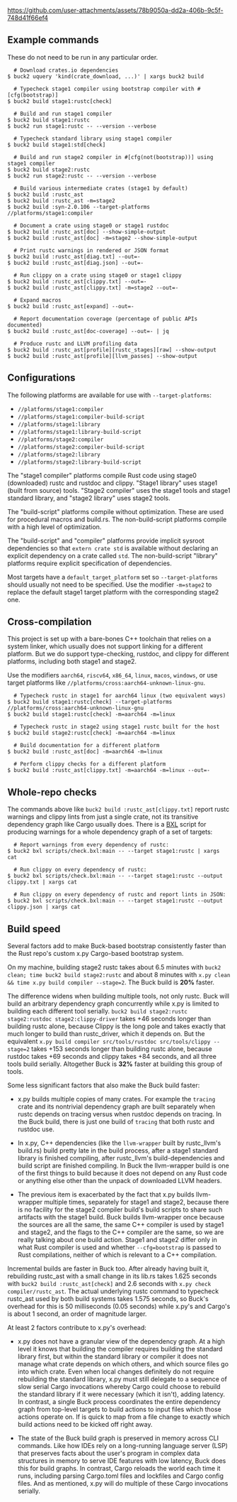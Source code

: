 https://github.com/user-attachments/assets/78b9050a-dd2a-406b-9c5f-748d41f66ef4

## Example commands

These do not need to be run in any particular order.

```console
  # Download crates.io dependencies
$ buck2 uquery 'kind(crate_download, ...)' | xargs buck2 build

  # Typecheck stage1 compiler using bootstrap compiler with #[cfg(bootstrap)]
$ buck2 build stage1:rustc[check]

  # Build and run stage1 compiler
$ buck2 build stage1:rustc
$ buck2 run stage1:rustc -- --version --verbose

  # Typecheck standard library using stage1 compiler
$ buck2 build stage1:std[check]

  # Build and run stage2 compiler in #[cfg(not(bootstrap))] using stage1 compiler
$ buck2 build stage2:rustc
$ buck2 run stage2:rustc -- --version --verbose

  # Build various intermediate crates (stage1 by default)
$ buck2 build :rustc_ast
$ buck2 build :rustc_ast -m=stage2
$ buck2 build :syn-2.0.106 --target-platforms //platforms/stage1:compiler

  # Document a crate using stage0 or stage1 rustdoc
$ buck2 build :rustc_ast[doc] --show-simple-output
$ buck2 build :rustc_ast[doc] -m=stage2 --show-simple-output

  # Print rustc warnings in rendered or JSON format
$ buck2 build :rustc_ast[diag.txt] --out=-
$ buck2 build :rustc_ast[diag.json] --out=-

  # Run clippy on a crate using stage0 or stage1 clippy
$ buck2 build :rustc_ast[clippy.txt] --out=-
$ buck2 build :rustc_ast[clippy.txt] -m=stage2 --out=-

  # Expand macros
$ buck2 build :rustc_ast[expand] --out=-

  # Report documentation coverage (percentage of public APIs documented)
$ buck2 build :rustc_ast[doc-coverage] --out=- | jq

  # Produce rustc and LLVM profiling data
$ buck2 build :rustc_ast[profile][rustc_stages][raw] --show-output
$ buck2 build :rustc_ast[profile][llvm_passes] --show-output
```

## Configurations

The following platforms are available for use with `--target-platforms`:

- `//platforms/stage1:compiler`
- `//platforms/stage1:compiler-build-script`
- `//platforms/stage1:library`
- `//platforms/stage1:library-build-script`
- `//platforms/stage2:compiler`
- `//platforms/stage2:compiler-build-script`
- `//platforms/stage2:library`
- `//platforms/stage2:library-build-script`

The "stage1 compiler" platforms compile Rust code using stage0 (downloaded)
rustc and rustdoc and clippy. "Stage1 library" uses stage1 (built from source)
tools. "Stage2 compiler" uses the stage1 tools and stage1 standard library, and
"stage2 library" uses stage2 tools.

The "build-script" platforms compile without optimization. These are used for
procedural macros and build.rs. The non-build-script platforms compile with a
high level of optimization.

The "build-script" and "compiler" platforms provide implicit sysroot
dependencies so that `extern crate std` is available without declaring an
explicit dependency on a crate called `std`. The non-build-script "library"
platforms require explicit specification of dependencies.

Most targets have a `default_target_platform` set so `--target-platforms` should
usually not need to be specified. Use the modifier `-m=stage2` to replace the
default stage1 target platform with the corresponding stage2 one.

## Cross-compilation

This project is set up with a bare-bones C++ toolchain that relies on a system
linker, which usually does not support linking for a different platform. But we
do support type-checking, rustdoc, and clippy for different platforms, including
both stage1 and stage2.

Use the modifiers `aarch64`, `riscv64`, `x86_64`, `linux`, `macos`, `windows`,
or use target platforms like `//platforms/cross:aarch64-unknown-linux-gnu`.

```console
  # Typecheck rustc in stage1 for aarch64 linux (two equivalent ways)
$ buck2 build stage1:rustc[check] --target-platforms //platforms/cross:aarch64-unknown-linux-gnu
$ buck2 build stage1:rustc[check] -m=aarch64 -m=linux

  # Typecheck rustc in stage2 using stage1 rustc built for the host
$ buck2 build stage2:rustc[check] -m=aarch64 -m=linux

  # Build documentation for a different platform
$ buck2 build :rustc_ast[doc] -m=aarch64 -m=linux

  # Perform clippy checks for a different platform
$ buck2 build :rustc_ast[clippy.txt] -m=aarch64 -m=linux --out=-
```

## Whole-repo checks

The commands above like `buck2 build :rustc_ast[clippy.txt]` report rustc
warnings and clippy lints from just a single crate, not its transitive
dependency graph like Cargo usually does. There is a [BXL] script for producing
warnings for a whole dependency graph of a set of targets:

[BXL]: https://buck2.build/docs/bxl

```console
  # Report warnings from every dependency of rustc:
$ buck2 bxl scripts/check.bxl:main -- --target stage1:rustc | xargs cat

  # Run clippy on every dependency of rustc:
$ buck2 bxl scripts/check.bxl:main -- --target stage1:rustc --output clippy.txt | xargs cat

  # Run clippy on every dependency of rustc and report lints in JSON:
$ buck2 bxl scripts/check.bxl:main -- --target stage1:rustc --output clippy.json | xargs cat
```

## Build speed

Several factors add to make Buck-based bootstrap consistently faster than the
Rust repo's custom x.py Cargo-based bootstrap system.

On my machine, building stage2 rustc takes about 6.5 minutes with `buck2 clean;
time buck2 build stage2:rustc` and about 8 minutes with `x.py clean && time x.py
build compiler --stage=2`. The Buck build is **20%** faster.

The difference widens when building multiple tools, not only rustc. Buck will
build an arbitrary dependency graph concurrently while x.py is limited to
building each different tool serially. `buck2 build stage2:rustc stage2:rustdoc
stage2:clippy-driver` takes +46 seconds longer than building rustc alone, because
Clippy is the long pole and takes exactly that much longer to build than
rustc\_driver, which it depends on. But the equivalent `x.py build compiler
src/tools/rustdoc src/tools/clippy --stage=2` takes +153 seconds longer than
building rustc alone, because rustdoc takes +69 seconds and clippy takes +84
seconds, and all three tools build serially. Altogether Buck is **32%** faster
at building this group of tools.

Some less significant factors that also make the Buck build faster:

- x.py builds multiple copies of many crates. For example the `tracing` crate
  and its nontrivial dependency graph are built separately when rustc depends on
  tracing versus when rustdoc depends on tracing. In the Buck build, there is
  just one build of `tracing` that both rustc and rustdoc use.

- In x.py, C++ dependencies (like the `llvm-wrapper` built by rustc\_llvm's
  build.rs) build pretty late in the build process, after a stage1 standard
  library is finished compiling, after rustc\_llvm's build-dependencies and
  build script are finished compiling. In Buck the llvm-wrapper build is one of
  the first things to build because it does not depend on any Rust code or
  anything else other than the unpack of downloaded LLVM headers.

- The previous item is exacerbated by the fact that x.py builds llvm-wrapper
  multiple times, separately for stage1 and stage2, because there is no facility
  for the stage2 compiler build's build scripts to share such artifacts with the
  stage1 build. Buck builds llvm-wrapper once because the sources are all the
  same, the same C++ compiler is used by stage1 and stage2, and the flags to the
  C++ compiler are the same, so we are really talking about one build action.
  Stage1 and stage2 differ only in what Rust compiler is used and whether
  `--cfg=bootstrap` is passed to Rust compilations, neither of which is relevant
  to a C++ compilation.

Incremental builds are faster in Buck too. After already having built it,
rebuilding rustc\_ast with a small change in its lib.rs takes 1.625 seconds with
`buck2 build :rustc_ast[check]` and 2.6 seconds with `x.py check
compiler/rustc_ast`. The actual underlying rustc command to typecheck rustc\_ast
used by both build systems takes 1.575 seconds, so Buck's overhead for this is
50 milliseconds (0.05 seconds) while x.py's and Cargo's is about 1 second, an
order of magnitude larger.

At least 2 factors contribute to x.py's overhead:

- x.py does not have a granular view of the dependency graph. At a high level it
  knows that building the compiler requires building the standard library first,
  but within the standard library or compiler it does not manage what crate
  depends on which others, and which source files go into which crate. Even when
  local changes definitely do not require rebuilding the standard library, x.py
  must still delegate to a sequence of slow serial Cargo invocations whereby
  Cargo could choose to rebuild the standard library if it were necessary (which
  it isn't), adding latency. In contrast, a single Buck process coordinates the
  entire dependency graph from top-level targets to build actions to input files
  which those actions operate on. If is quick to map from a file change to
  exactly which build actions need to be kicked off right away.

- The state of the Buck build graph is preserved in memory across CLI commands.
  Like how IDEs rely on a long-running language server (LSP) that preserves
  facts about the user's program in complex data structures in memory to serve
  IDE features with low latency, Buck does this for build graphs. In contrast,
  Cargo reloads the world each time it runs, including parsing Cargo.toml files
  and lockfiles and Cargo config files. And as mentioned, x.py will do multiple
  of these Cargo invocations serially.
